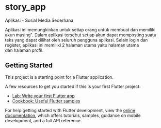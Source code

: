 # story_app

Aplikasi - Sosial Media Sederhana

Aplikasi ini memungkinkan untuk setiap orang untuk membuat dan memiliki akun masing". Dalam aplikasi tersebut setiap akun dapat memposting suatu teks yang dapat dilihat oleh seluruh pengguna aplikasi. Selain login dan register, aplikasi ini memiliki 2 halaman utama yaitu halaman utama dan halaman profil.

## Getting Started

This project is a starting point for a Flutter application.

A few resources to get you started if this is your first Flutter project:

- [Lab: Write your first Flutter app](https://docs.flutter.dev/get-started/codelab)
- [Cookbook: Useful Flutter samples](https://docs.flutter.dev/cookbook)

For help getting started with Flutter development, view the
[online documentation](https://docs.flutter.dev/), which offers tutorials,
samples, guidance on mobile development, and a full API reference.
